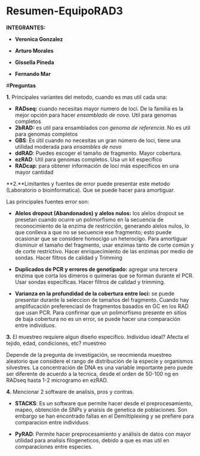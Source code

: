 # Resumen-EquipoRAD3

**INTEGRANTES:**

* **Veronica Gonzalez**

* **Arturo Morales**

* **Gissella Pineda**

* **Fernando Mar**

#**Preguntas**

**1.** Principales variantes del metodo, cuando es mas util cada una:

* **RADseq:** cuando necesitas mayor numero de loci. De la familia es la mejor opción para hacer *ensamblado de novo*. Util para genomas completos
* **2bRAD:** es util para ensamblados con *genoma de referencia*. No es util para genomas completos
* **GBS**: Es útil cuando no necesitas un gran número de loci, tiene una utilidad moderada para *ensambles de novo*
* **ddRAD**: Puedes escoger el tamaño de fragmento. Mayor cobertura.
* **ezRAD**: Util para genomas completos. Usa un kit específico
* **RADcap**: para obtener información de loci más específicos en una mayor cantidad

**2.**Limitantes y fuentes de error puede presentar este metodo (Laboratorio o bioinformatica). Que se puede hacer para amortiguar.

Las principales fuentes error son:

* **Alelos dropout (Abandonados) y alelos nulos:** los alelos dropout se presetan cuando ocurre un polimorfismo en la secuencia de reconocimiento de la enzima de restricción, generando alelos nulos, lo que conlleva a que no se secuencie ese fragmento; esto puede ocasionar que se considere homocigo un heterocigo.
Para amortiguar disminuir el tamaño del fragmento, usar enzimas tanto de corte común y de corte restrictivo. Hacer enriquecimiento de las enzimas por medio de sondas. Hacer filtros de calidad y Trimming

* **Duplicados de PCR y errores de genotipado:** agregar una tercera enzima que corta los dimeros o quimeras que se forman durante el PCR. Usar sondas específicas. Hacer filtros de calidad y trimming. 

* **Varianza en la profundidad de la cobertura entre loci:** se puede presentar durante la seleccion de tamaños del fragmento.  Cuando hay amplifucación preferenciasl de fragmentos basados en GC en los RAD que usan PCR.
Para confirmar que un polimorfismo presente en sitios de baja cobertura no es un error, se puede hacer una comparación entre individuos.

**3.** El muestreo requiere algun diseño especifico. Individuo ideal? Afecta el tejido, edad, condiciones, etc? muestreo

Depende de la pregunta de investigación, se reocmienda muestreo aleatorio que considere el rango de distribución de la especie y organismos silvestres.
La concentración de DNA es una variable importante pero puede ser diferente de acuerdo a la tecnica, desde el orden de 50-100 ng en RADseq hasta 1-2 microgramo en ezRAD.


**4.** Mencionar 2 software de analisis, pros y contras.

* **STACKS**: Es un software que permite hacer desde el preprocesamiento, mapeo, obtención de SNPs y anaisis de genetica de poblaciones. Son embargo se han encontrado fallas en el Demiltiplexing y se prefiere para comparacion entre individuos

* **PyRAD**: Permite hacer preprocesamiento y análisis de datos con mayor utilidad para analisis filogeneticos, debido a que es mas util en comparaciones entre especies.


